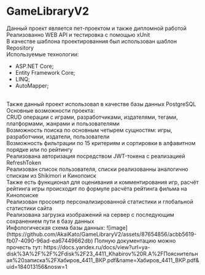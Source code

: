 # GameLibraryV2<br />
Данный проект является пет-проектом и также дипломной работой<br />
Реализованно WEB API и тестировка с помощью xUnit<br />
В качестве шаблона проектированния был использован шаблон Repository<br />
Используемые технологии:<br />
* ASP.NET Core;
* Entity Framework Core;
* LINQ;
* AutoMapper;<br />
<br />
Также данный проект использовал в качестве базы данных PostgreSQL<br />
Основные возможности проекта:<br />
CRUD операции с играми, разработчиками, издателями, тегами, платформами, жанрами и пользователями<br />
Возможность поиска по основным четырем сущностям: игры, разработчики, издатели, пользователи<br />
Возможность фильтрации по 15 критериям и сортировки в алфавитном порядке или по рейтингу<br />
Реализована авторизация посредством JWT-токена с реализацией RefreshToken<br />
Реализован список пользователя, списки реализованны аналогично спискам из Shikimori и Кинопоиск<br />
Также есть функционал для оценивания и комментирования игр, расчёт рейтинга игры происходит по формуле расчёта рейтинга фильма на Кинопоиске<br />
Реализован просомтр персонализированной статистики и глобальной статистики сайта <br />
Реализована загрузка изображений на сервер с последующим сохранением пути в базу данных <br />
Инфологическая схема базы данных: ![image](https://github.com/AkaiKato/GameLibraryV2/assets/87654856/acbb5619-fb07-4090-96ad-ea67449662db)
Полную документацию можно прочесть тут: https://docs.yandex.ru/docs/view?url=ya-disk%3A%2F%2F%2Fdisk%2F23_4411_Khabirov%20R.A%2FПояснительная%20записка%2FХабиров_4411_ВКР.pdf&name=Хабиров_4411_ВКР.pdf&uid=184013156&nosw=1
